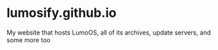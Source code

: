 # lumosify.github.io
My website that hosts LumoOS, all of its archives, update servers, and some more too
